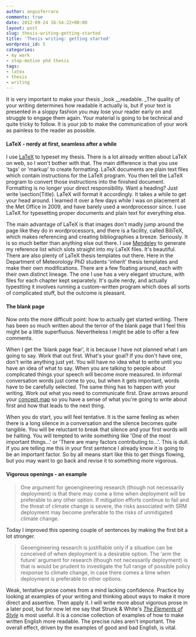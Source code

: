 ```yaml
---
author: angusferraro
comments: true
date: 2012-09-24 16:54:22+00:00
layout: post
slug: thesis-writing-getting-started
title: 'Thesis writing: getting started'
wordpress_id: 5
categories:
- my work
- stop-motion phd thesis
tags:
- latex
- thesis
- writing
---
```


It is very important to make your thesis _look __readable. _The
quality of your writing determines how readable it actually is, but if
your text is presented in a sloppy fashion you may lose your reader
early on and struggle to engage them again. Your material is going to
be technical and quite tricky to follow. It is your job to make the
communication of your work as painless to the reader as possible.





#### LaTeX - nerdy at first, seamless after a while




I use [LaTeX](http://www.tug.org/begin.html) to typeset my
thesis. There is a lot already written about LaTeX on web, so I won't
bother with that. The main difference is that you use 'tags' or
'markup' to create formatting. LaTeX documents are plain text files
which contain instructions for the LaTeX program. You then tell the
LaTeX program to convert those instructions into the finished
document. Formatting is no longer your direct responsibility. Want a
heading? Just write \section{Title}. LaTeX will format it
accordingly. It takes a while to get your head around. I learned it
over a few days while I was on placement at the Met Office in 2009,
and have barely used a wordprocessor since. I use LaTeX for
typesetting proper documents and plain text for everything else.




The main advantage of LaTeX is that images don't madly jump around the
page like they do in wordprocessors, and there is a facility, called
BibTeX, which makes referencing and creating bibliographies a
breeze. Seriously. It is so much better than anything else out
there. I use [Mendeley](http://www.mendeley.com/) to generate my
reference list which slots straight into my LaTeX files. It's
beautiful. There are also plenty of LaTeX thesis templates out
there. Here in the Department of Meteorology PhD students 'inherit'
thesis templates and make their own modifications. There are a few
floating around, each with their own distinct lineage. The one I use
has a very elegant structure, with files for each chapter kept
separately. It's quite nerdy, and actually typestting it involves
running a custom-written program which does all sorts of complicated
stuff, but the outcome is pleasant.





#### The blank page




Now onto the more difficult point: how to actually get started
writing. There has been so much written about the terror of the blank
page that I feel this might be a little superfluous. Nevertheless I
might be able to offer a few comments.




When I get the 'blank page fear', it is because I have not planned
what I am going to say. Work that out first. What's your goal? If you
don't have one, don't write anything just yet. You will have no idea
what to write until you have an idea of what to say. When you are
talking to people about complicated things your speech will become
more measured. In informal conversation words just come to you, but
when it gets important, words have to be carefully selected. The same
thing has to happen with your writing. Work out what you need to
communicate first. Draw arrows around your
[concept map](http://angusferraro.wordpress.com/2012/09/12/thesis-writing-concept-maps/)
so you have a sense of what you're going to write about first and how
that leads to the next thing.




When you do start, you will feel tentative. It is the same feeling as
when there is a long silence in a conversation and the silence becomes
quite tangible. You will be reluctant to break that silence and your
first words will be halting. You will tempted to write something like
'One of the most important things...' or 'There are many factors
contributing to...'. This is dull. If you are telling me this in your
first sentence I already know it is going to be an important
factor. So by all means start like this to get things flowing, but you
may want to go back and revise it to something more vigorous.





#### Vigorous openings - an example




<blockquote>One argument for geoengineering research (though not
necessarily deployment) is that there may come a time when deployment
will be preferable to any other option. If mitigation efforts continue
to fail and the threat of climate change is severe, the risks
associated with SRM deployment may become preferable to the risks of
unmitigated climate change.</blockquote>




Today I improved this opening couple of sentences by making the first
bit a lot stronger.





<blockquote>Geoengineering research is justifiable only if a situation
can be conceived of when deployment is a desirable option. The 'arm
the future' argument for research (though not necessarily deployment)
is that is would be prudent to investigate the full range of possible
policy response to climate change, in case there comes a time when
deployment is preferable to other options.</blockquote>




Weak, tentative prose comes from a mind lacking confidence. Practice
by looking at examples of your writing and thinking about ways to make
it more direct and assertive. Then apply it. I will write more about
vigorous prose in a later post, but for now let me say that Strunk &
White's _[The Elements of Style](http://www.bartleby.com/141/)_ is
most useful. It is a concise collection of examples of how to make
written English more readable. The precise rules aren't important. The
overall effect, driven by the examples of good and bad English, is
vital.

